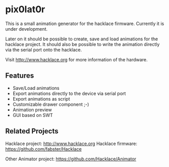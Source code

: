 pix0lat0r
=========

This is a small animation generator for the hacklace firmware.
Currently it is under development.

Later on it should be possible to create, save and load animations for the hacklace project.
It should also be possible to write the animation directly via the serial port onto the hacklace.

Visit http://www.hacklace.org for more information of the hardware.

Features
--------
* Save/Load animations
* Export animations directly to the device via serial port
* Export animations as script
* Customizable drawer component ;-)
* Animation preview
* GUI based on SWT

Related Projects
----------------
Hacklace project: http://www.hacklace.org
Hacklace firmware: https://github.com/fabster/Hacklace

Other Animator project: https://github.com/Hacklace/Animator